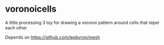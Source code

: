 # voronoicells
A little processing 3 toy for drawing a voronoi pattern around cells that repel each other

Depends on https://github.com/leebyron/mesh
